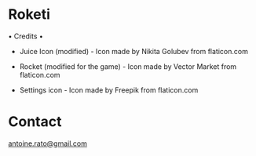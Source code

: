 # Roketi

• Credits •

- Juice Icon (modified) -
Icon made by Nikita Golubev from flaticon.com 

- Rocket (modified for the game) -
Icon made by Vector Market from flaticon.com 

- Settings icon - 
Icon made by Freepik from flaticon.com

# Contact
antoine.rato@gmail.com
